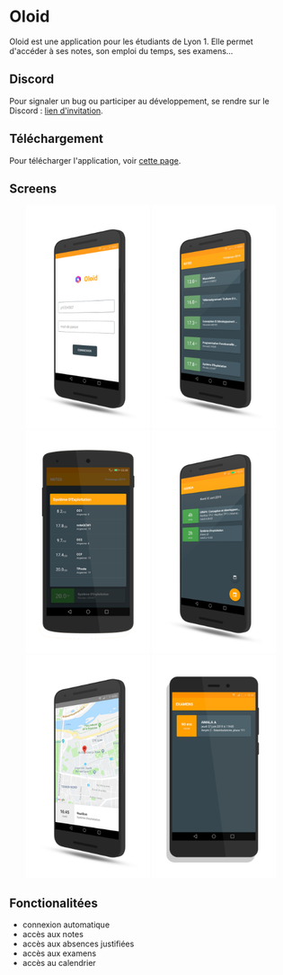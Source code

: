 # Oloid
Oloid est une application pour les étudiants de Lyon 1. Elle permet d'accéder à ses notes, son emploi du temps, ses examens...

## Discord
Pour signaler un bug ou participer au développement, se rendre sur le Discord : <a href="https://discord.gg/zDhNMr4">lien d'invitation</a>.

## Téléchargement
Pour télécharger l'application, voir <a href="https://github.com/cl6ment/oloid-release/releases">cette page</a>.

## Screens
<p align="center">
	<img src="img/screen-4.png" width="220"> <img src="img/screen-1.png" width="220"> <img src="img/screen-10.png" width="220"> 
	<img src="img/screen-3.png" width="220"> <img src="img/screen-2.png" width="220"> <img src="img/screen-9.png" width="220">
</p>


## Fonctionalitées
* connexion automatique
* accès aux notes
* accès aux absences justifiées
* accès aux examens
* accès au calendrier


